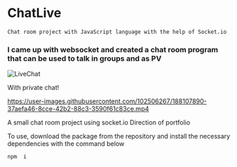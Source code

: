 # ChatLive
`Chat room project with JavaScript language with the help of Socket.io`


### I came up with websocket and created a chat room program that can be used to talk in groups and as PV

![LiveChat](https://user-images.githubusercontent.com/102506267/188106817-f533b3a0-a2aa-4a33-a21e-e55c47a814c4.jpg)

With private chat!

https://user-images.githubusercontent.com/102506267/188107890-37aefa46-8cce-42b2-88c3-3590f61c83ce.mp4



A small chat room project using socket.io
Direction of portfolio


To use, download the package from the repository and install the necessary dependencies with the command below

``` npm  i ```
